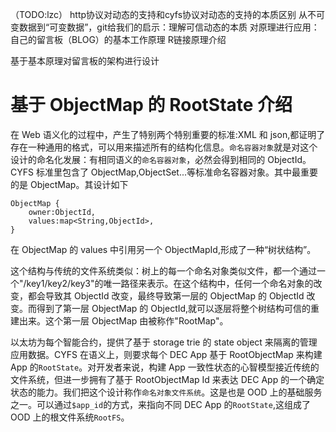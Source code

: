 （TODO:lzc）
http协议对动态的支持和cyfs协议对动态的支持的本质区别
从不可变数据到“可变数据”，git给我们的启示：理解可信动态的本质
对原理进行应用：自己的留言板（BLOG）的基本工作原理
R链接原理介绍
 
基于基本原理对留言板的架构进行设计


# 基于 ObjectMap 的 RootState 介绍

在 Web 语义化的过程中，产生了特别两个特别重要的标准:XML 和 json,都证明了存在一种通用的格式，可以用来描述所有的结构化信息。`命名容器对象`就是对这个设计的命名化发展：有相同语义的`命名容器对象`，必然会得到相同的 ObjectId。CYFS 标准里包含了 ObjectMap,ObjectSet...等标准命名容器对象。其中最重要的是 ObjectMap。其设计如下

```plain
ObjectMap {
    owner:ObjectId,
    values:map<String,ObjectId>,
}
```

在 ObjectMap 的 values 中引用另一个 ObjectMapId,形成了一种“树状结构”。

这个结构与传统的文件系统类似：树上的每一个命名对象类似文件，都一个通过一个"/key1/key2/key3"的唯一路径来表示。在这个结构中，任何一个命名对象的改变，都会导致其 ObjectId 改变，最终导致第一层的 ObjectMap 的 ObjectId 改变。而得到了第一层 ObjectMap 的 ObjectId,就可以逐层将整个树结构可信的重建出来。这个第一层 ObjectMap 由被称作"RootMap"。

以太坊为每个智能合约，提供了基于 storage trie 的 state object 来隔离的管理应用数据。CYFS 在语义上，则要求每个 DEC App 基于 RootObjectMap 来构建 App 的`RootState`。对开发者来说，构建 App 一致性状态的心智模型接近传统的文件系统，但进一步拥有了基于 RootObjectMap Id 来表达 DEC App 的一个确定状态的能力。我们把这个设计称作`命名对象文件系统`。这是也是 OOD 上的基础服务之一。可以通过`$app_id`的方式，来指向不同 DEC App 的`RootState`,这组成了 OOD 上的根文件系统`RootFS`。
